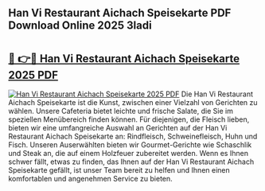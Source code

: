 ## Han Vi Restaurant Aichach Speisekarte PDF Download Online 2025 3ladi

# <h2><a href="http://gc7e718.nevu.top/?p=Han+Vi+Restaurant+Aichach+Speisekarte">🔗 👉🔴 Han Vi Restaurant Aichach Speisekarte 2025 PDF</a></h2>

[![Han Vi Restaurant Aichach Speisekarte 2025 PDF](https://i.imgur.com/dBaPXMq.png)](http://gc7e718.nevu.top/?p=Han+Vi+Restaurant+Aichach+Speisekarte)
Die Han Vi Restaurant Aichach Speisekarte ist die Kunst, zwischen einer Vielzahl von Gerichten zu wählen. Unsere Cafeteria bietet leichte und frische Salate, die Sie im speziellen Menübereich finden können. Für diejenigen, die Fleisch lieben, bieten wir eine umfangreiche Auswahl an Gerichten auf der Han Vi Restaurant Aichach Speisekarte an: Rindfleisch, Schweinefleisch, Huhn und Fisch. Unseren Auserwählten bieten wir Gourmet-Gerichte wie Schaschlik und Steak an, die auf einem Holzfeuer zubereitet werden. Wenn es Ihnen schwer fällt, etwas zu finden, das Ihnen auf der Han Vi Restaurant Aichach Speisekarte gefällt, ist unser Team bereit zu helfen und Ihnen einen komfortablen und angenehmen Service zu bieten.
